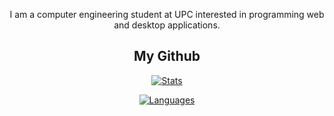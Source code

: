 <div id="content" align="center">

  I am a computer engineering student at UPC interested in programming web and desktop applications.

## My Github

[![Stats](https://github-readme-stats.vercel.app/api?username=raulgilabert&show_icons=true&theme=dark)](https://github.com/raulgilabert)

[![Languages](https://github-readme-stats.vercel.app/api/top-langs?username=raulgilabert&show_icons=true&locale=en&theme=dark)](https://github.com/raulgilabert)

</div>
